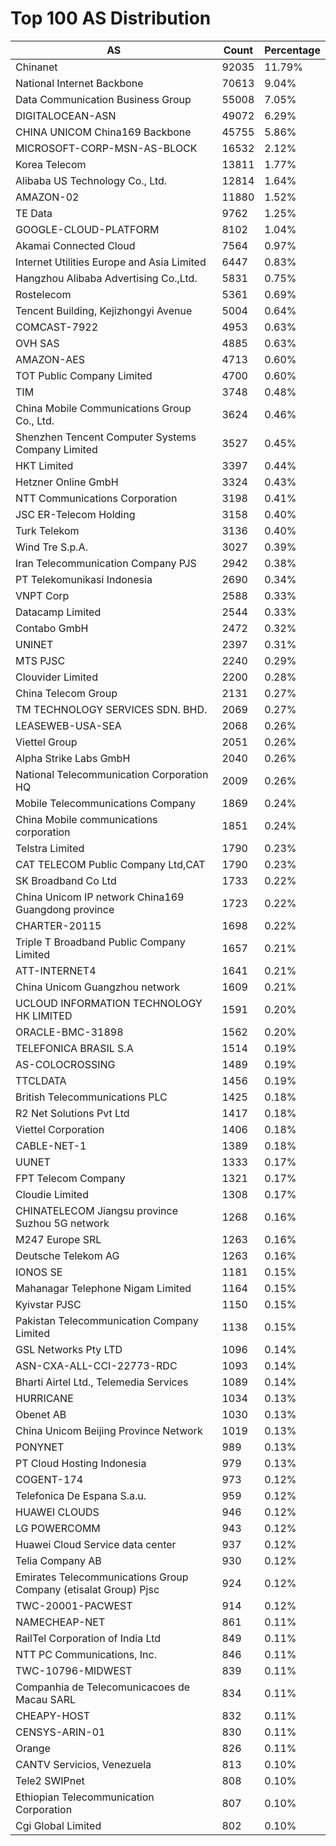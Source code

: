# Top 100 AS Distribution
| AS | Count | Percentage |
|----|----|----|
| Chinanet | 92035 | 11.79% |
| National Internet Backbone | 70613 | 9.04% |
| Data Communication Business Group | 55008 | 7.05% |
| DIGITALOCEAN-ASN | 49072 | 6.29% |
| CHINA UNICOM China169 Backbone | 45755 | 5.86% |
| MICROSOFT-CORP-MSN-AS-BLOCK | 16532 | 2.12% |
| Korea Telecom | 13811 | 1.77% |
| Alibaba US Technology Co., Ltd. | 12814 | 1.64% |
| AMAZON-02 | 11880 | 1.52% |
| TE Data | 9762 | 1.25% |
| GOOGLE-CLOUD-PLATFORM | 8102 | 1.04% |
| Akamai Connected Cloud | 7564 | 0.97% |
| Internet Utilities Europe and Asia Limited | 6447 | 0.83% |
| Hangzhou Alibaba Advertising Co.,Ltd. | 5831 | 0.75% |
| Rostelecom | 5361 | 0.69% |
| Tencent Building, Kejizhongyi Avenue | 5004 | 0.64% |
| COMCAST-7922 | 4953 | 0.63% |
| OVH SAS | 4885 | 0.63% |
| AMAZON-AES | 4713 | 0.60% |
| TOT Public Company Limited | 4700 | 0.60% |
| TIM | 3748 | 0.48% |
| China Mobile Communications Group Co., Ltd. | 3624 | 0.46% |
| Shenzhen Tencent Computer Systems Company Limited | 3527 | 0.45% |
| HKT Limited | 3397 | 0.44% |
| Hetzner Online GmbH | 3324 | 0.43% |
| NTT Communications Corporation | 3198 | 0.41% |
| JSC ER-Telecom Holding | 3158 | 0.40% |
| Turk Telekom | 3136 | 0.40% |
| Wind Tre S.p.A. | 3027 | 0.39% |
| Iran Telecommunication Company PJS | 2942 | 0.38% |
| PT Telekomunikasi Indonesia | 2690 | 0.34% |
| VNPT Corp | 2588 | 0.33% |
| Datacamp Limited | 2544 | 0.33% |
| Contabo GmbH | 2472 | 0.32% |
| UNINET | 2397 | 0.31% |
| MTS PJSC | 2240 | 0.29% |
| Clouvider Limited | 2200 | 0.28% |
| China Telecom Group | 2131 | 0.27% |
| TM TECHNOLOGY SERVICES SDN. BHD. | 2069 | 0.27% |
| LEASEWEB-USA-SEA | 2068 | 0.26% |
| Viettel Group | 2051 | 0.26% |
| Alpha Strike Labs GmbH | 2040 | 0.26% |
| National Telecommunication Corporation HQ | 2009 | 0.26% |
| Mobile Telecommunications Company | 1869 | 0.24% |
| China Mobile communications corporation | 1851 | 0.24% |
| Telstra Limited | 1790 | 0.23% |
| CAT TELECOM Public Company Ltd,CAT | 1790 | 0.23% |
| SK Broadband Co Ltd | 1733 | 0.22% |
| China Unicom IP network China169 Guangdong province | 1723 | 0.22% |
| CHARTER-20115 | 1698 | 0.22% |
| Triple T Broadband Public Company Limited | 1657 | 0.21% |
| ATT-INTERNET4 | 1641 | 0.21% |
| China Unicom Guangzhou network | 1609 | 0.21% |
| UCLOUD INFORMATION TECHNOLOGY HK LIMITED | 1591 | 0.20% |
| ORACLE-BMC-31898 | 1562 | 0.20% |
| TELEFONICA BRASIL S.A | 1514 | 0.19% |
| AS-COLOCROSSING | 1489 | 0.19% |
| TTCLDATA | 1456 | 0.19% |
| British Telecommunications PLC | 1425 | 0.18% |
| R2 Net Solutions Pvt Ltd | 1417 | 0.18% |
| Viettel Corporation | 1406 | 0.18% |
| CABLE-NET-1 | 1389 | 0.18% |
| UUNET | 1333 | 0.17% |
| FPT Telecom Company | 1321 | 0.17% |
| Cloudie Limited | 1308 | 0.17% |
| CHINATELECOM Jiangsu province Suzhou 5G network | 1268 | 0.16% |
| M247 Europe SRL | 1263 | 0.16% |
| Deutsche Telekom AG | 1263 | 0.16% |
| IONOS SE | 1181 | 0.15% |
| Mahanagar Telephone Nigam Limited | 1164 | 0.15% |
| Kyivstar PJSC | 1150 | 0.15% |
| Pakistan Telecommunication Company Limited | 1138 | 0.15% |
| GSL Networks Pty LTD | 1096 | 0.14% |
| ASN-CXA-ALL-CCI-22773-RDC | 1093 | 0.14% |
| Bharti Airtel Ltd., Telemedia Services | 1089 | 0.14% |
| HURRICANE | 1034 | 0.13% |
| Obenet AB | 1030 | 0.13% |
| China Unicom Beijing Province Network | 1019 | 0.13% |
| PONYNET | 989 | 0.13% |
| PT Cloud Hosting Indonesia | 979 | 0.13% |
| COGENT-174 | 973 | 0.12% |
| Telefonica De Espana S.a.u. | 959 | 0.12% |
| HUAWEI CLOUDS | 946 | 0.12% |
| LG POWERCOMM | 943 | 0.12% |
| Huawei Cloud Service data center | 937 | 0.12% |
| Telia Company AB | 930 | 0.12% |
| Emirates Telecommunications Group Company (etisalat Group) Pjsc | 924 | 0.12% |
| TWC-20001-PACWEST | 914 | 0.12% |
| NAMECHEAP-NET | 861 | 0.11% |
| RailTel Corporation of India Ltd | 849 | 0.11% |
| NTT PC Communications, Inc. | 846 | 0.11% |
| TWC-10796-MIDWEST | 839 | 0.11% |
| Companhia de Telecomunicacoes de Macau SARL | 834 | 0.11% |
| CHEAPY-HOST | 832 | 0.11% |
| CENSYS-ARIN-01 | 830 | 0.11% |
| Orange | 826 | 0.11% |
| CANTV Servicios, Venezuela | 813 | 0.10% |
| Tele2 SWIPnet | 808 | 0.10% |
| Ethiopian Telecommunication Corporation | 807 | 0.10% |
| Cgi Global Limited | 802 | 0.10% |
